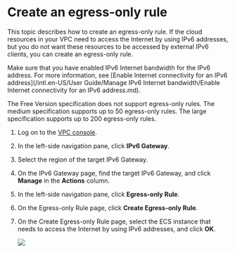 # Create an egress-only rule

This topic describes how to create an egress-only rule. If the cloud resources in your VPC need to access the Internet by using IPv6 addresses, but you do not want these resources to be accessed by external IPv6 clients, you can create an egress-only rule.

Make sure that you have enabled IPv6 Internet bandwidth for the IPv6 address. For more information, see [Enable Internet connectivity for an IPv6 address](/intl.en-US/User Guide/Manage IPv6 Internet bandwidth/Enable Internet connectivity for an IPv6 address.md).

The Free Version specification does not support egress-only rules. The medium specification supports up to 50 egress-only rules. The large specification supports up to 200 egress-only rules.

1.  Log on to the [VPC console](https://vpcnext.console.aliyun.com).

2.  In the left-side navigation pane, click **IPv6 Gateway**.

3.  Select the region of the target IPv6 Gateway.

4.  On the IPv6 Gateway page, find the target IPv6 Gateway, and click **Manage** in the **Actions** column.

5.  In the left-side navigation pane, click **Egress-only Rule**.

6.  On the Egress-only Rule page, click **Create Egress-only Rule**.

7.  On the Create Egress-only Rule page, select the ECS instance that needs to access the Internet by using IPv6 addresses, and click **OK**.

    ![](https://static-aliyun-doc.oss-accelerate.aliyuncs.com/assets/img/en-US/2771958951/p33777.png)


